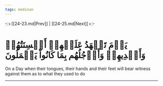 ```yaml
---
tags: medinan
---
```


👈 [[24-23.md|Prev]] | [[24-25.md|Next]] 👉

# يَوۡمَ تَشۡهَدُ عَلَيۡهِمۡ أَلۡسِنَتُهُمۡ وَأَيۡدِيهِمۡ وَأَرۡجُلُهُم بِمَا كَانُواْ يَعۡمَلُونَ

On a Day when their tongues, their hands and their feet will bear witness against them as to what they used to do

---

